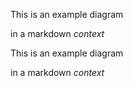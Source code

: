 This is an example diagram

in a markdown *context*

<script metapost>

beginfig(1);
secondarydef v projectedalong w =
if pair(v) and pair(w):
(v dotprod w) / (w dotprod w) * w
else:
errmessage "arguments must be vectors"
fi
enddef;
pair u[]; u1 = (20,80); u2 = (60,15);
drawarrow origin--u1;
drawarrow origin--u2;
drawarrow origin--2*u2;
u3 = u1 projectedalong u2;
u4 = 2*u2 projectedalong u1;
drawarrow origin--u3 withcolor blue;
draw u1--u3 ;
draw ((1,0)--(1,1)--(0,1))
zscaled (6pt*unitvector(u2)) shifted u3;
drawarrow origin--u4 withcolor blue;
draw 2*u2--u4 ;
draw ((1,0)--(1,1)--(0,1))
zscaled (6pt*unitvector(-u1)) shifted u4;
labeloffset := 4pt;
label.rt(btex $u_1$ etex, u1);
label.bot(btex $u_2$ etex, u2);
label.bot(btex $2u_2$ etex, 2*u2);
label.bot(btex $u_3$ etex, u3);
label.lft(btex $u_4$ etex, u4);
endfig;
end;

</script>

This is an example diagram

in a markdown *context*
